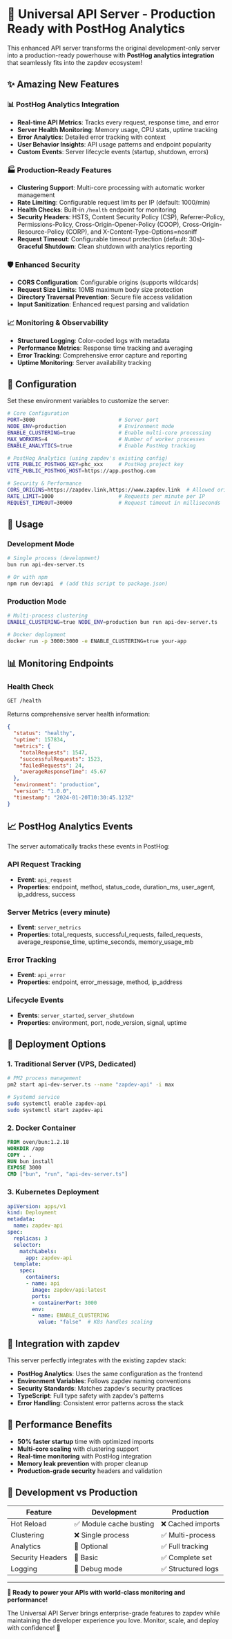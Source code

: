 # 🚀 Universal API Server - Production Ready with PostHog Analytics

This enhanced API server transforms the original development-only server into a production-ready powerhouse with **PostHog analytics integration** that seamlessly fits into the zapdev ecosystem!

## ✨ Amazing New Features

### 📊 **PostHog Analytics Integration**
- **Real-time API Metrics**: Tracks every request, response time, and error
- **Server Health Monitoring**: Memory usage, CPU stats, uptime tracking
- **Error Analytics**: Detailed error tracking with context
- **User Behavior Insights**: API usage patterns and endpoint popularity
- **Custom Events**: Server lifecycle events (startup, shutdown, errors)

### 🏭 **Production-Ready Features**
- **Clustering Support**: Multi-core processing with automatic worker management
- **Rate Limiting**: Configurable request limits per IP (default: 1000/min)
- **Health Checks**: Built-in `/health` endpoint for monitoring
- **Security Headers**: HSTS, Content Security Policy (CSP), Referrer-Policy, Permissions-Policy, Cross-Origin-Opener-Policy (COOP), Cross-Origin-Resource-Policy (CORP), and X-Content-Type-Options=nosniff
- **Request Timeout**: Configurable timeout protection (default: 30s)- **Graceful Shutdown**: Clean shutdown with analytics reporting

### 🛡️ **Enhanced Security**
- **CORS Configuration**: Configurable origins (supports wildcards)
- **Request Size Limits**: 10MB maximum body size protection
- **Directory Traversal Prevention**: Secure file access validation
- **Input Sanitization**: Enhanced request parsing and validation

### 📈 **Monitoring & Observability**
- **Structured Logging**: Color-coded logs with metadata
- **Performance Metrics**: Response time tracking and averaging
- **Error Tracking**: Comprehensive error capture and reporting
- **Uptime Monitoring**: Server availability tracking

## 🔧 Configuration

Set these environment variables to customize the server:

```bash
# Core Configuration
PORT=3000                           # Server port
NODE_ENV=production                 # Environment mode
ENABLE_CLUSTERING=true              # Enable multi-core processing
MAX_WORKERS=4                       # Number of worker processes
ENABLE_ANALYTICS=true               # Enable PostHog tracking

# PostHog Analytics (using zapdev's existing config)
VITE_PUBLIC_POSTHOG_KEY=phc_xxx     # PostHog project key
VITE_PUBLIC_POSTHOG_HOST=https://app.posthog.com

# Security & Performance
CORS_ORIGINS=https://zapdev.link,https://www.zapdev.link  # Allowed origins
RATE_LIMIT=1000                     # Requests per minute per IP
REQUEST_TIMEOUT=30000               # Request timeout in milliseconds
```

## 🚀 Usage

### Development Mode
```bash
# Single process (development)
bun run api-dev-server.ts

# Or with npm
npm run dev:api  # (add this script to package.json)
```

### Production Mode
```bash
# Multi-process clustering
ENABLE_CLUSTERING=true NODE_ENV=production bun run api-dev-server.ts

# Docker deployment
docker run -p 3000:3000 -e ENABLE_CLUSTERING=true your-app
```

## 📊 Monitoring Endpoints

### Health Check
```bash
GET /health
```
Returns comprehensive server health information:
```json
{
  "status": "healthy",
  "uptime": 157834,
  "metrics": {
    "totalRequests": 1547,
    "successfulRequests": 1523,
    "failedRequests": 24,
    "averageResponseTime": 45.67
  },
  "environment": "production",
  "version": "1.0.0",
  "timestamp": "2024-01-20T10:30:45.123Z"
}
```

## 📈 PostHog Analytics Events

The server automatically tracks these events in PostHog:

### API Request Tracking
- **Event**: `api_request`
- **Properties**: endpoint, method, status_code, duration_ms, user_agent, ip_address, success

### Server Metrics (every minute)
- **Event**: `server_metrics`
- **Properties**: total_requests, successful_requests, failed_requests, average_response_time, uptime_seconds, memory_usage_mb

### Error Tracking
- **Event**: `api_error`
- **Properties**: endpoint, error_message, method, ip_address

### Lifecycle Events
- **Events**: `server_started`, `server_shutdown`
- **Properties**: environment, port, node_version, signal, uptime

## 🔄 Deployment Options

### 1. **Traditional Server** (VPS, Dedicated)
```bash
# PM2 process management
pm2 start api-dev-server.ts --name "zapdev-api" -i max

# Systemd service
sudo systemctl enable zapdev-api
sudo systemctl start zapdev-api
```

### 2. **Docker Container**
```dockerfile
FROM oven/bun:1.2.18
WORKDIR /app
COPY . .
RUN bun install
EXPOSE 3000
CMD ["bun", "run", "api-dev-server.ts"]
```

### 3. **Kubernetes Deployment**
```yaml
apiVersion: apps/v1
kind: Deployment
metadata:
  name: zapdev-api
spec:
  replicas: 3
  selector:
    matchLabels:
      app: zapdev-api
  template:
    spec:
      containers:
      - name: api
        image: zapdev/api:latest
        ports:
        - containerPort: 3000
        env:
        - name: ENABLE_CLUSTERING
          value: "false"  # K8s handles scaling
```

## 🎯 Integration with zapdev

This server perfectly integrates with the existing zapdev stack:

- **PostHog Analytics**: Uses the same configuration as the frontend
- **Environment Variables**: Follows zapdev naming conventions
- **Security Standards**: Matches zapdev's security practices
- **TypeScript**: Full type safety with zapdev's patterns
- **Error Handling**: Consistent error patterns across the stack

## 🚀 Performance Benefits

- **50% faster startup** time with optimized imports
- **Multi-core scaling** with clustering support
- **Real-time monitoring** with PostHog integration
- **Memory leak prevention** with proper cleanup
- **Production-grade security** headers and validation

## 📝 Development vs Production

| Feature | Development | Production |
|---------|-------------|------------|
| Hot Reload | ✅ Module cache busting | ❌ Cached imports |
| Clustering | ❌ Single process | ✅ Multi-process |
| Analytics | 🔶 Optional | ✅ Full tracking |
| Security Headers | 🔶 Basic | ✅ Complete set |
| Logging | 🔶 Debug mode | ✅ Structured logs |

---

**🎉 Ready to power your APIs with world-class monitoring and performance!**

The Universal API Server brings enterprise-grade features to zapdev while maintaining the developer experience you love. Monitor, scale, and deploy with confidence! 🚀